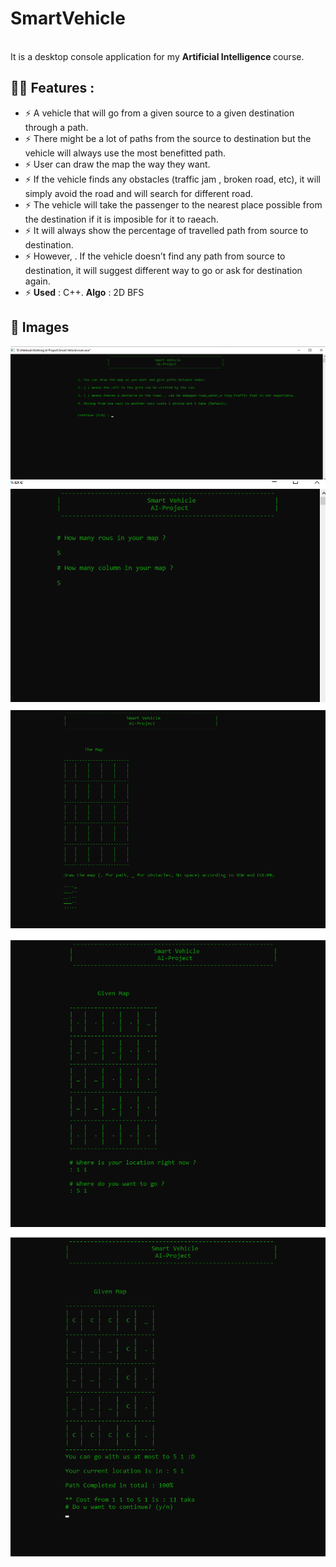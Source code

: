 # SmartVehicle
<br>
It is a desktop console application for my <b>Artificial Intelligence </b>course.

## 🤙🏻 Features :
- ⚡ A vehicle that will go from a given source to a given destination through a path.
- ⚡ There might be a lot of paths from the source to destination but the vehicle will always use the most benefitted path.
- ⚡ User can draw the map the way they want.
- ⚡ If the vehicle finds any obstacles (traffic jam , broken road, etc), it will simply avoid the road and will search for different road.
- ⚡ The vehicle will take the passenger to the nearest place possible from the destination if it is imposible for it to raeach.
- ⚡ It will always show the percentage of travelled path from source to destination.
- ⚡ However, . If the vehicle doesn’t find any path from source to destination, it will suggest different way to go or ask for destination again.
- ⚡ <b>Used</b> : C++. <b>Algo</b> : 2D BFS

## 📸 Images
![welcome](https://github.com/Farhan-meb/Smart-Vehicle/blob/master/aiproject.png)
![welcome](https://github.com/Farhan-meb/Smart-Vehicle/blob/master/Screenshot%20(507).png)
![welcome](https://github.com/Farhan-meb/Smart-Vehicle/blob/master/Smart%20Vehicle/Screenshot%20(503).png)
![welcome](https://github.com/Farhan-meb/Smart-Vehicle/blob/master/Smart%20Vehicle/Screenshot%20(504).png)
![welcome](https://github.com/Farhan-meb/Smart-Vehicle/blob/master/Smart%20Vehicle/Screenshot%20(505).png)


